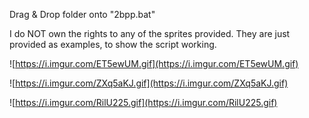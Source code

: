 Drag & Drop folder onto "2bpp.bat"

I do NOT own the rights to any of the sprites provided. They are just provided as examples, to show the script working.

![https://i.imgur.com/ET5ewUM.gif](https://i.imgur.com/ET5ewUM.gif)

![https://i.imgur.com/ZXq5aKJ.gif](https://i.imgur.com/ZXq5aKJ.gif)

![https://i.imgur.com/RilU225.gif](https://i.imgur.com/RilU225.gif)
